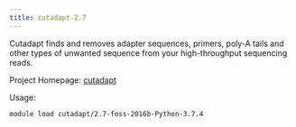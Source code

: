 ```yaml
---
title: cutadapt-2.7
---
```

Cutadapt finds and removes adapter sequences, primers, poly-A tails and other types of unwanted sequence from your high-throughput sequencing reads.

Project Homepage: [cutadapt](http://opensource.scilifelab.se/projects/cutadapt/)

Usage:
```
module load cutadapt/2.7-foss-2016b-Python-3.7.4
```
